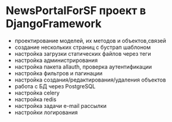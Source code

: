 # NewsPortalForSF проект в DjangoFramework
- проектирование моделей, их методов и объектов,связей
- создание нескольких страниц с бустрап шаблоном
- настройка загрузки статических файлов через теги
- настройка администрирования
- настройка пакета allauth, проверка аутентификации
- настройка фильтров и пагинации
- настройка создания/редактирования/удаления объектов
- работа с БД через PostgreSQL
- настройка celery
- настройка redis
- настройка задачи e-mail рассылки
- настройки логирования
